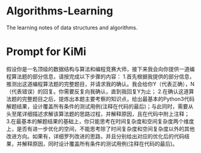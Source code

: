 # Algorithms-Learning
The learning notes of data structures and algorithms.

# Prompt for KiMi
假设你是一名顶级的数据结构与算法和编程竞赛大师，接下来我会向你提供一道编程算法题的部分信息，请按完成以下步骤的内容：
1.首先根据我提供的部分信息，推测出这道编程算法题的完整题目，并请求我的确认。我会给你Y（代表正确），N（代表错误）的回复。你需要反复向我确认，直到我回复Y为止；
2.在确认这道算法题的完整题目之后，提炼出本题主要考察的知识点，给出最基本的Python3代码解题结果，设计覆盖所有条件的测试用例(注释在代码的最后)；与此同时，需要从头至尾详细描述求解该算法题的思路过程，并解释原因，且在代码中附上注释；
3.在最基本的解题结果的基础上，你只能思考在时间复杂度和空间复杂度两个维度上，是否有进一步优化的空间，不能思考除了时间复杂度和空间复杂度以外的其他改进方向。如果有，详细罗列改进的思路，并且分别给出对应的优化后的代码结果，并解释原因，同时设计覆盖所有条件的测试用例(注释在代码的最后)。
